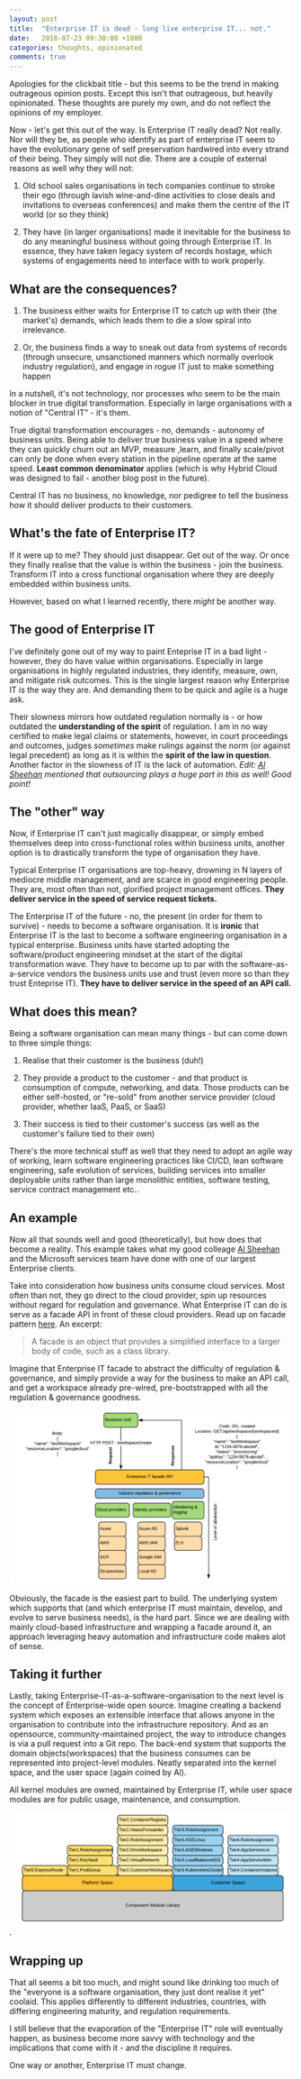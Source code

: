 ```yaml
---
layout: post
title:  "Enterprise IT is dead - long live enterprise IT... not."
date:   2018-07-23 09:30:00 +1000
categories: thoughts, opinionated
comments: true
---
```


Apologies for the clickbait title - but this seems to be the trend in making outrageous opinion posts. Except this isn't that outrageous, but heavily opinionated. These thoughts are purely my own, and do not reflect the opinions of my employer. 

Now - let's get this out of the way. Is Enterprise IT really dead? Not really. Nor will they be, as people who identify as part of enterprise IT seem to have the evolutionary gene of self preservation hardwired into every strand of their being. They simply will not die. There are a couple of external reasons as well why they will not:

1. Old school sales organisations in tech companies continue to stroke their ego (through lavish wine-and-dine activities to close deals and invitations to overseas conferences) and make them the centre of the IT world (or so they think)

2. They have (in larger organisations) made it inevitable for the business to do any meaningful business without going through Enterprise IT. In essence, they have taken legacy system of records hostage, which systems of engagements need to interface with to work properly. 

## What are the consequences?

1. The business either waits for Enterprise IT to catch up with their (the market's) demands, which leads them to die a slow spiral into irrelevance.

2. Or, the business finds a way to sneak out data from systems of records (through unsecure, unsanctioned manners which normally overlook industry regulation), and engage in rogue IT just to make something happen

In a nutshell, it's not technology, nor processes who seem to be the main blocker in true digital transformation. Especially in large organisations with a notion of "Central IT" - it's them. 

True digital transformation encourages - no, demands - autonomy of business units. Being able to deliver true business value in a speed where they can quickly churn out an MVP, measure ,learn, and finally scale/pivot can only be done when every station in the pipeline operate at the same speed. **Least common denominator** applies (which is why Hybrid Cloud was designed to fail - another blog post in the future). 

Central IT has no business, no knowledge, nor pedigree to tell the business how it should deliver products to their customers. 

## What's the fate of Enterprise IT?

If it were up to me? They should just disappear. Get out of the way. Or once they finally realise that the value is within the business - join the business. Transform IT into a cross functional organisation where they are deeply embedded within business units. 

However, based on what I learned recently, there *might* be another way. 

## The good of Enterprise IT

I've definitely gone out of my way to paint Enteprise IT in a bad light - however, they do have value within organisations. Especially in large organisations in highly regulated industries, they identify, measure, own, and mitigate risk outcomes. This is the single largest reason why Enterprise IT is the way they are. And demanding them to be quick and agile is a huge ask.

Their slowness mirrors how outdated regulation normally is - or how outdated the **understanding of the spirit** of regulation. I am in no way certified to make legal claims or statements, however, in court proceedings and outcomes, judges *sometimes* make rulings against the norm (or against legal precedent) as long as it is within the **spirit of the law in question**. Another factor in the slowness of IT is the lack of automation. *Edit: [Al Sheehan](https://www.linkedin.com/in/alsheehan/) mentioned that outsourcing plays a huge part in this as well! Good point!*

## The "other" way

Now, if Enterprise IT can't just magically disappear, or simply embed themselves deep into cross-functional roles within business units, another option is to drastically transform the type of organisation they have. 

Typical Enterprise IT organisations are top-heavy, drowning in N layers of mediocre middle management, and are scarce in good engineering people. They are, most often than not, glorified project management offices. **They deliver service in the speed of service request tickets.**

The Enterprise IT of the future - no, the present (in order for them to survive) - needs to become a software organisation. It is **ironic** that Enterprise IT is the last to become a software engineering organisation in a typical enterprise. Business units have started adopting the software/product engineering mindset at the start of the digital transformation wave. They have to become up to par with the software-as-a-service vendors the business units use and trust (even more so than they trust Enteprise IT). **They have to deliver service in the speed of an API call.**

## What does this mean?

Being a software organisation can mean many things - but can come down to three simple things:

1. Realise that their customer is the business (duh!)

2. They provide a product to the customer - and that product is consumption of compute, networking, and data. Those products can be either self-hosted, or "re-sold" from another service provider (cloud provider, whether IaaS, PaaS, or SaaS)

3. Their success is tied to their customer's success (as well as the customer's failure tied to their own)

There's the more technical stuff as well that they need to adopt an agile way of working, learn software engineering practices like CI/CD, lean software engineering, safe evolution of services, building services into smaller deployable units rather than large monolithic entities, software testing, service contract management etc..

## An example

Now all that sounds well and good (theoretically), but how does that become a reality. This example takes what my good colleage [Al Sheehan](https://www.linkedin.com/in/alsheehan/) and the Microsoft services team have done with one of our largest Enterprise clients.

Take into consideration how business units consume cloud services. Most often than not, they go direct to the cloud provider, spin up resources without regard for regulation and governance. What Enterprise IT can do is serve as a facade API in front of these cloud providers. Read up on facade pattern [here](https://en.wikipedia.org/wiki/Facade_pattern). An excerpt:

> A facade is an object that provides a simplified interface to a larger body of code, such as a class library.

Imagine that Enterprise IT facade to abstract the difficulty of regulation & governance, and simply provide a way for the business to make an API call, and get a workspace already pre-wired, pre-bootstrapped with all the regulation & governance goodness. 

![enterpriseitfacade](/assets/enterpriseitfacade.png)

Obviously, the facade is the easiest part to build. The underlying system which supports that (and which enterprise IT must maintain, develop, and evolve to serve business needs), is the hard part. Since we are dealing with mainly cloud-based infrastructure and wrapping a facade around it, an approach leveraging heavy automation and infrastructure code makes alot of sense.

## Taking it further

Lastly, taking Enterprise-IT-as-a-software-organisation to the next level is the concept of Enterprise-wide open source. Imagine creating a backend system which exposes an extensible interface that allows anyone in the organisation to contribute into the infrastructure repository. And as an opensource, community-maintained project, the way to introduce changes is via a pull request into a Git repo. The back-end system that supports the domain objects(workspaces) that the business consumes can be represented into project-level modules. Neatly separated into the kernel space, and the user space (again coined by Al).

All kernel modules are owned, maintained by Enterprise IT, while user space modules are for public usage, maintenance, and consumption.

![componentmodules](/assets/componentmodules.png).

## Wrapping up

That all seems a bit too much, and might sound like drinking too much of the "everyone is a software organisation, they just dont realise it yet" coolaid. This applies differently to different industries, countries, with differing engineering maturity, and regulation requirements. 

I still believe that the evaporation of the "Enterprise IT" role will eventually happen, as business become more savvy with technology and the implications that come with it - and the discipline it requires. 

One way or another, Enterprise IT must change.


